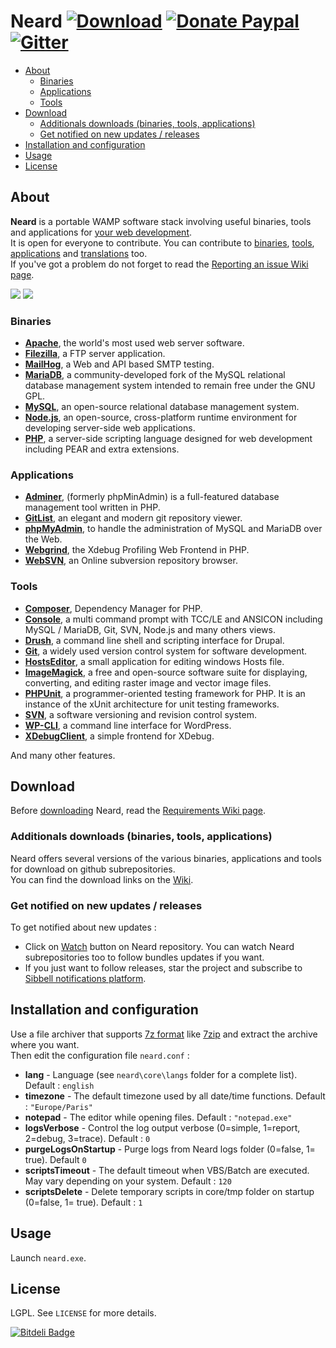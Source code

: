 # Neard [![Download](https://img.shields.io/badge/download-1.0.19-brightgreen.svg)](https://github.com/crazy-max/neard/releases/download/v1.0.19/neard-1.0.19.7z) [![Donate Paypal](https://img.shields.io/badge/donate-paypal-blue.svg)](https://www.paypal.me/crazyws) [![Gitter](https://badges.gitter.im/crazy-max/neard.svg)](https://gitter.im/crazy-max/neard?utm_source=badge&utm_medium=badge&utm_campaign=pr-badge)

<!-- START doctoc generated TOC please keep comment here to allow auto update -->
<!-- DON'T EDIT THIS SECTION, INSTEAD RE-RUN doctoc TO UPDATE -->


- [About](#about)
  - [Binaries](#binaries)
  - [Applications](#applications)
  - [Tools](#tools)
- [Download](#download)
  - [Additionals downloads (binaries, tools, applications)](#additionals-downloads-binaries-tools-applications)
  - [Get notified on new updates / releases](#get-notified-on-new-updates--releases)
- [Installation and configuration](#installation-and-configuration)
- [Usage](#usage)
- [License](#license)

<!-- END doctoc generated TOC please keep comment here to allow auto update -->

## About

**Neard** is a portable WAMP software stack involving useful binaries, tools and applications for [your web development](../../wiki/Screenshots).<br />
It is open for everyone to contribute. You can contribute to [binaries](../../wiki/Binaries#contribute), [tools](../../wiki/Tools#contribute), [applications](../../wiki/Applications#contribute) and [translations](../../wiki/Translations) too.<br />
If you've got a problem do not forget to read the [Reporting an issue Wiki page](../../wiki/Reporting-an-issue).

![](../../wiki/screenshots/neard-menu1-20160505.png)  ![](../../wiki/screenshots/neard-menu2-20160505.png)

### Binaries

* **[Apache](../../wiki/binApache)**, the world's most used web server software.
* **[Filezilla](../../wiki/binFilezilla)**, a FTP server application.
* **[MailHog](../../wiki/binMailHog)**, a Web and API based SMTP testing.
* **[MariaDB](../../wiki/binMariaDB)**, a community-developed fork of the MySQL relational database management system intended to remain free under the GNU GPL.
* **[MySQL](../../wiki/binMySQL)**, an open-source relational database management system.
* **[Node.js](../../wiki/binNode.js)**, an open-source, cross-platform runtime environment for developing server-side web applications.
* **[PHP](../../wiki/binPHP)**, a server-side scripting language designed for web development including PEAR and extra extensions.

### Applications

* **[Adminer](../../wiki/appAdminer)**, (formerly phpMinAdmin) is a full-featured database management tool written in PHP.
* **[GitList](../../wiki/appGitList)**, an elegant and modern git repository viewer.
* **[phpMyAdmin](../../wiki/appPhpMyAdmin)**, to handle the administration of MySQL and MariaDB over the Web.
* **[Webgrind](../../wiki/appWebgrind)**, the Xdebug Profiling Web Frontend in PHP.
* **[WebSVN](../../wiki/appWebSVN)**, an Online subversion repository browser.

### Tools

* **[Composer](../../wiki/toolComposer)**, Dependency Manager for PHP.
* **[Console](../../wiki/toolConsole)**, a multi command prompt with TCC/LE and ANSICON including MySQL / MariaDB, Git, SVN, Node.js and many others views.
* **[Drush](../../wiki/toolDrush)**, a command line shell and scripting interface for Drupal.
* **[Git](../../wiki/toolGit)**, a widely used version control system for software development.
* **[HostsEditor](../../wiki/toolHostsEditor)**, a small application for editing windows Hosts file.
* **[ImageMagick](../../wiki/toolImageMagick)**, a free and open-source software suite for displaying, converting, and editing raster image and vector image files.
* **[PHPUnit](../../wiki/toolPHPUnit)**, a programmer-oriented testing framework for PHP. It is an instance of the xUnit architecture for unit testing frameworks.
* **[SVN](../../wiki/toolSVN)**, a software versioning and revision control system.
* **[WP-CLI](../../wiki/toolWP-CLI)**, a command line interface for WordPress.
* **[XDebugClient](../../wiki/toolXDebugClient)**, a simple frontend for XDebug.

And many other features.

## Download

Before [downloading](https://github.com/crazy-max/neard/releases/download/v1.0.19/neard-1.0.19.7z) Neard, read the [Requirements Wiki page](../../wiki/Requirements).

### Additionals downloads (binaries, tools, applications)

Neard offers several versions of the various binaries, applications and tools for download on github subrepositories.<br />
You can find the download links on the [Wiki](../../wiki).

### Get notified on new updates / releases

To get notified about new updates :
* Click on [Watch](https://github.com/crazy-max/neard/subscription) button on Neard repository. You can watch Neard subrepositories too to follow bundles updates if you want.
* If you just want to follow releases, star the project and subscribe to [Sibbell notifications platform](https://sibbell.com).

## Installation and configuration

Use a file archiver that supports [7z format](http://www.7-zip.org/7z.html) like [7zip](http://www.7-zip.org/) and extract the archive where you want.<br />
Then edit the configuration file `neard.conf` :
* **lang** - Language (see `neard\core\langs` folder for a complete list). Default : `english`
* **timezone** - The default timezone used by all date/time functions. Default : `"Europe/Paris"`
* **notepad** - The editor while opening files. Default : `"notepad.exe"`
* **logsVerbose** - Control the log output verbose (0=simple, 1=report, 2=debug, 3=trace). Default : `0`
* **purgeLogsOnStartup** - Purge logs from Neard logs folder (0=false, 1= true). Default `0`
* **scriptsTimeout** - The default timeout when VBS/Batch are executed. May vary depending on your system. Default : `120`
* **scriptsDelete** - Delete temporary scripts in core/tmp folder on startup (0=false, 1= true). Default : `1`

## Usage

Launch `neard.exe`.

## License

LGPL. See `LICENSE` for more details.

[![Bitdeli Badge](https://d2weczhvl823v0.cloudfront.net/crazy-max/neard/trend.png)](https://bitdeli.com/free "Bitdeli Badge")
